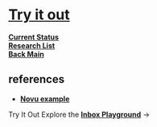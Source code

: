 # **[Try it out](https://docs.novu.co/integrations/providers/in-app/overview#try-it-out)**

**[Current Status](../../../../development/status/weekly/current_status.md)**\
**[Research List](../../../../research/research_list.md)**\
**[Back Main](../../../../README.md)**

## references

- **[Novu example](https://dev.to/novu/how-to-add-in-app-notifications-to-any-web-app-1b4n)**

Try It Out
Explore the **[Inbox Playground](https://inbox.novu.co/)** →
